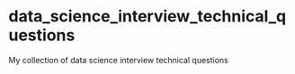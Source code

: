 # data_science_interview_technical_questions
My collection of data science interview technical questions
